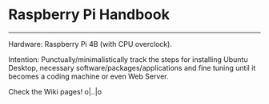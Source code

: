 # Raspberry Pi Handbook
***

Hardware: Raspberry Pi 4B (with CPU overclock).

Intention: Punctually/minimalistically track the steps for installing Ubuntu Desktop, necessary software/packages/applications and fine tuning until it becomes a coding machine or even Web Server.

                                      
Check the Wiki pages! o|..|o
